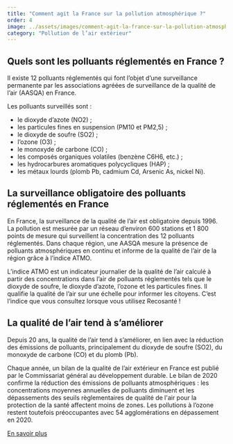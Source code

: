 ```yaml
---
title: "Comment agit la France sur la pollution atmosphérique ?"
order: 4
image: ../assets/images/comment-agit-la-france-sur-la-pollution-atmospherique.jpg
category: "Pollution de l’air extérieur"
---
```


## Quels sont les polluants réglementés en France ?

Il existe 12 polluants réglementés qui font l’objet d’une surveillance permanente par les associations agréées de surveillance de la qualité de l’air (AASQA) en France.

Les polluants surveillés sont :
- le dioxyde d’azote (NO2) ;
- les particules fines en suspension (PM10 et PM2,5) ;
- le dioxyde de soufre (SO2) ;
- l’ozone (O3) ;
- le monoxyde de carbone (CO) ;
- les composés organiques volatiles (benzène C6H6, etc.) ;
- les hydrocarbures aromatiques polycycliques (HAP) ;
- les métaux lourds (plomb Pb, cadmium Cd, Arsenic As, nickel Ni).

## La surveillance obligatoire des polluants réglementés en France

En France, la surveillance de la qualité de l’air est obligatoire depuis 1996. La pollution est mesurée par un réseau d’environ 600 stations et 1 800 points de mesure qui surveillent la concentration des 12 polluants réglementés. Dans chaque région, une AASQA mesure la présence de polluants atmosphériques en continu et informe de la qualité de l’air de la région grâce à l’indice ATMO.

L’indice ATMO est un indicateur journalier de la qualité de l’air calculé à partir des concentrations dans l’air de polluants réglementés tels que le dioxyde de soufre, le dioxyde d’azote, l’ozone et les particules fines. Il qualifie la qualité de l’air sur une échelle pour informer les citoyens. C’est l’indice que vous consultez lorsque vous utilisez Recosanté !

## La qualité de l’air tend à s’améliorer

Depuis 20 ans, la qualité de l’air tend à s’améliorer, en lien avec la réduction des émissions de polluants, principalement du dioxyde de soufre (SO2), du monoxyde de carbone (CO) et du plomb (Pb).

Chaque année, un bilan de la qualité de l’air extérieur en France est publié par le Commissariat général au développement durable. Le bilan de 2020 confirme la réduction des émissions de polluants atmosphériques : les concentrations moyennes annuelles de polluants diminuent et les dépassements des seuils règlementaires de qualité de l'air pour la protection de la santé affectent moins de zones. Les pollutions à l’ozone restent toutefois préoccupantes avec 54 agglomérations en dépassement en 2020. 

[En savoir plus](https://atmo-france.org/les-polluants-reglementes-et-leurs-effets-sur-la-sante-et-lenvironnement/)  
